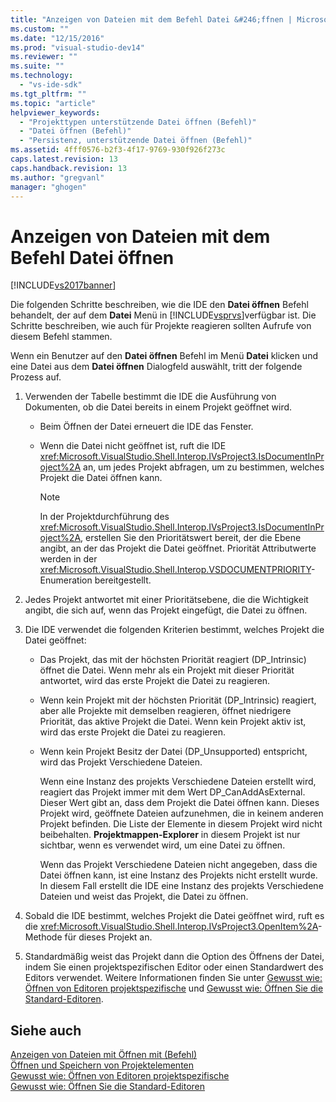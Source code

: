 ```yaml
---
title: "Anzeigen von Dateien mit dem Befehl Datei &#246;ffnen | Microsoft Docs"
ms.custom: ""
ms.date: "12/15/2016"
ms.prod: "visual-studio-dev14"
ms.reviewer: ""
ms.suite: ""
ms.technology: 
  - "vs-ide-sdk"
ms.tgt_pltfrm: ""
ms.topic: "article"
helpviewer_keywords: 
  - "Projekttypen unterstützende Datei öffnen (Befehl)"
  - "Datei öffnen (Befehl)"
  - "Persistenz, unterstützende Datei öffnen (Befehl)"
ms.assetid: 4fff0576-b2f3-4f17-9769-930f926f273c
caps.latest.revision: 13
caps.handback.revision: 13
ms.author: "gregvanl"
manager: "ghogen"
---
```

# Anzeigen von Dateien mit dem Befehl Datei &#246;ffnen
[!INCLUDE[vs2017banner](../../code-quality/includes/vs2017banner.md)]

Die folgenden Schritte beschreiben, wie die IDE den **Datei öffnen** Befehl behandelt, der auf dem **Datei** Menü in [!INCLUDE[vsprvs](../../code-quality/includes/vsprvs_md.md)]verfügbar ist.  Die Schritte beschreiben, wie auch für Projekte reagieren sollten Aufrufe von diesem Befehl stammen.  
  
 Wenn ein Benutzer auf den **Datei öffnen** Befehl im Menü **Datei** klicken und eine Datei aus dem **Datei öffnen** Dialogfeld auswählt, tritt der folgende Prozess auf.  
  
1.  Verwenden der Tabelle bestimmt die IDE die Ausführung von Dokumenten, ob die Datei bereits in einem Projekt geöffnet wird.  
  
    -   Beim Öffnen der Datei erneuert die IDE das Fenster.  
  
    -   Wenn die Datei nicht geöffnet ist, ruft die IDE <xref:Microsoft.VisualStudio.Shell.Interop.IVsProject3.IsDocumentInProject%2A> an, um jedes Projekt abfragen, um zu bestimmen, welches Projekt die Datei öffnen kann.  
  
        > [!NOTE]
        >  In der Projektdurchführung des <xref:Microsoft.VisualStudio.Shell.Interop.IVsProject3.IsDocumentInProject%2A>, erstellen Sie den Prioritätswert bereit, der die Ebene angibt, an der das Projekt die Datei geöffnet.  Priorität Attributwerte werden in der <xref:Microsoft.VisualStudio.Shell.Interop.VSDOCUMENTPRIORITY>\-Enumeration bereitgestellt.  
  
2.  Jedes Projekt antwortet mit einer Prioritätsebene, die die Wichtigkeit angibt, die sich auf, wenn das Projekt eingefügt, die Datei zu öffnen.  
  
3.  Die IDE verwendet die folgenden Kriterien bestimmt, welches Projekt die Datei geöffnet:  
  
    -   Das Projekt, das mit der höchsten Priorität reagiert \(DP\_Intrinsic\) öffnet die Datei.  Wenn mehr als ein Projekt mit dieser Priorität antwortet, wird das erste Projekt die Datei zu reagieren.  
  
    -   Wenn kein Projekt mit der höchsten Priorität \(DP\_Intrinsic\) reagiert, aber alle Projekte mit demselben reagieren, öffnet niedrigere Priorität, das aktive Projekt die Datei.  Wenn kein Projekt aktiv ist, wird das erste Projekt die Datei zu reagieren.  
  
    -   Wenn kein Projekt Besitz der Datei \(DP\_Unsupported\) entspricht, wird das Projekt Verschiedene Dateien.  
  
         Wenn eine Instanz des projekts Verschiedene Dateien erstellt wird, reagiert das Projekt immer mit dem Wert DP\_CanAddAsExternal.  Dieser Wert gibt an, dass dem Projekt die Datei öffnen kann.  Dieses Projekt wird, geöffnete Dateien aufzunehmen, die in keinem anderen Projekt befinden.  Die Liste der Elemente in diesem Projekt wird nicht beibehalten. **Projektmappen\-Explorer** in diesem Projekt ist nur sichtbar, wenn es verwendet wird, um eine Datei zu öffnen.  
  
         Wenn das Projekt Verschiedene Dateien nicht angegeben, dass die Datei öffnen kann, ist eine Instanz des Projekts nicht erstellt wurde.  In diesem Fall erstellt die IDE eine Instanz des projekts Verschiedene Dateien und weist das Projekt, die Datei zu öffnen.  
  
4.  Sobald die IDE bestimmt, welches Projekt die Datei geöffnet wird, ruft es die <xref:Microsoft.VisualStudio.Shell.Interop.IVsProject3.OpenItem%2A>\-Methode für dieses Projekt an.  
  
5.  Standardmäßig weist das Projekt dann die Option des Öffnens der Datei, indem Sie einen projektspezifischen Editor oder einen Standardwert des Editors verwendet.  Weitere Informationen finden Sie unter [Gewusst wie: Öffnen von Editoren projektspezifische](../../extensibility/how-to-open-project-specific-editors.md) und [Gewusst wie: Öffnen Sie die Standard\-Editoren](../../extensibility/how-to-open-standard-editors.md).  
  
## Siehe auch  
 [Anzeigen von Dateien mit Öffnen mit \(Befehl\)](../../extensibility/internals/displaying-files-by-using-the-open-with-command.md)   
 [Öffnen und Speichern von Projektelementen](../../extensibility/internals/opening-and-saving-project-items.md)   
 [Gewusst wie: Öffnen von Editoren projektspezifische](../../extensibility/how-to-open-project-specific-editors.md)   
 [Gewusst wie: Öffnen Sie die Standard\-Editoren](../../extensibility/how-to-open-standard-editors.md)